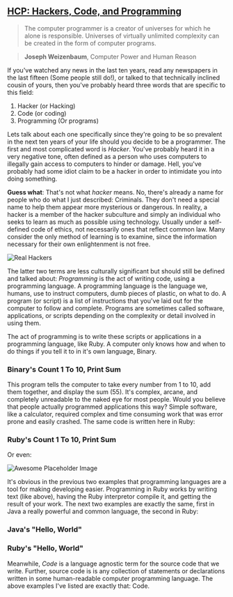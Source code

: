 ## [HCP: Hackers, Code, and Programming](id:section-one)
> The computer programmer is a creator of universes for which he alone is responsible. Universes of virtually unlimited complexity can be created in the form of computer programs. 

> **Joseph Weizenbaum**, Computer Power and Human Reason

If you've watched any news in the last ten years, read any newspapers in the last fifteen (Some people still do!), or talked to that technically inclined cousin of yours, then you've probably heard three words that are specific to this field:

1. Hacker (or Hacking)
2. Code (or coding)
3. Programming (Or programs)

Lets talk about each one specifically since they're going to be so prevalent in the next ten years of your life should you decide to be a programmer. The first and most complicated word is *Hacker*. You've probably heard it in a very negative tone, often defined as a person who uses computers to illegally gain access to computers to hinder or damage. Hell, you've probably had some idiot claim to be a hacker in order to intimidate you into doing something.

**Guess what**: That's not what _hacker_ means. No, there's already a name for people who do what I just described: Criminals. They don't need a special name to help them appear more mysterious or dangerous. In reality, a hacker is a member of the hacker subculture and simply an individual who seeks to learn as much as possible using technology. Usually under a self-defined code of ethics, not necessarily ones that reflect common law. Many consider the only method of learning is to examine, since the information necessary for their own enlightenment is not free.‏

![Real Hackers](/img/hacker.png "Yeah, it's kinda like that.")

The latter two terms are less culturally significant but should still be defined and talked about: _Programming_ is the act of writing code, using a programming language. A programming language is the language we, humans, use to instruct computers, dumb pieces of plastic, on what to do. A program (or script) is a list of instructions that you've laid out for the computer to follow and complete. Programs are sometimes called software, applications, or scripts depending on the complexity or detail involved in using them.

The act of programming is to write these scripts or applications in a programming language, like Ruby. A computer only knows how and when to do things if you tell it to in it's own language, Binary. 

### Binary's Count 1 To 10, Print Sum
    
<script src="http://gist.github.com/654757.js?file=count-to-ten.binary"></script>

This program tells the computer to take every number from 1 to 10, add them together, and display the sum (55). It's complex, arcane, and completely unreadable to the naked eye for most people. Would you believe that people actually programmed applications this way? Simple software, like a calculator, required complex and time consuming work that was error prone and easily crashed. The same code is written here in Ruby:

### Ruby's Count 1 To 10, Print Sum
    
<script src="http://gist.github.com/654757.js?file=count-to-ten.rb"></script>

Or even:

<script src="http://gist.github.com/654757.js?file=alt-count-to-ten.rb"></script>

![Awesome Placeholder Image](http://dummyimage.com/300/00/44.png&text=Awesome%20Placeholder "So awesome.")

It's obvious in the previous two examples that programming languages are a tool for making developing easier. Programming in Ruby works by writing text (like above), having the Ruby interpretor compile it, and getting the result of your work. The next two examples are exactly the same, first in Java a really powerful and common language, the second in Ruby:

### Java's "Hello, World"

<script src="http://gist.github.com/654757.js?file=hello-world.java"></script>

### Ruby's "Hello, World"

<script src="http://gist.github.com/654757.js?file=hello-world.rb"></script>
    
Meanwhile, _Code_ is a language agnostic term for the source code that we write. Further, source code is is any collection of statements or declarations written in some human-readable computer programming language. The above examples I've listed are exactly that: Code.
